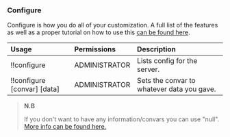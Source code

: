 ### Configure

Configure is how you do all of your customization. A full list of the features as well as a proper tutorial on how to use this [can be found here](/configure/general.md).

| **Usage** | **Permissions** | **Description** |
| :--- | :--- | :--- |
| !!configure | ADMINISTRATOR | Lists config for the server. |
| !!configure \[convar\] \[data\] | ADMINISTRATOR | Sets the convar to whatever data you gave. |

> **N.B**
>
> If you don't want to have any information/convars you can use "null". [More info can be found here.](/configure/general.md)



